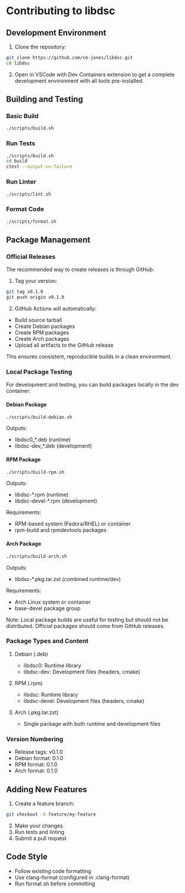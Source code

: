# Contributing to libdsc

## Development Environment

1. Clone the repository:
```bash
git clone https://github.com/cm-jones/libdsc.git
cd libdsc
```

2. Open in VSCode with Dev Containers extension to get a complete development environment with all tools pre-installed.

## Building and Testing

### Basic Build

```bash
./scripts/build.sh
```

### Run Tests

```bash
./scripts/build.sh
cd build
ctest --output-on-failure
```

### Run Linter

```bash
./scripts/lint.sh
```

### Format Code

```bash
./scripts/format.sh
```

## Package Management

### Official Releases

The recommended way to create releases is through GitHub:

1. Tag your version:
```bash
git tag v0.1.0
git push origin v0.1.0
```

2. GitHub Actions will automatically:
- Build source tarball
- Create Debian packages
- Create RPM packages
- Create Arch packages
- Upload all artifacts to the GitHub release

This ensures consistent, reproducible builds in a clean environment.

### Local Package Testing

For development and testing, you can build packages locally in the dev container:

#### Debian Package

```bash
./scripts/build-debian.sh
```
Outputs:
- libdsc0_*.deb (runtime)
- libdsc-dev_*.deb (development)

#### RPM Package

```bash
./scripts/build-rpm.sh
```
Outputs:
- libdsc-*.rpm (runtime)
- libdsc-devel-*.rpm (development)

Requirements:
- RPM-based system (Fedora/RHEL) or container
- rpm-build and rpmdevtools packages

#### Arch Package

```bash
./scripts/build-arch.sh
```
Outputs:
- libdsc-*.pkg.tar.zst (combined runtime/dev)

Requirements:
- Arch Linux system or container
- base-devel package group

Note: Local package builds are useful for testing but should not be distributed. Official packages should come from GitHub releases.

### Package Types and Content

1. Debian (.deb)
   - libdsc0: Runtime library
   - libdsc-dev: Development files (headers, cmake)

2. RPM (.rpm)
   - libdsc: Runtime library
   - libdsc-devel: Development files (headers, cmake)

3. Arch (.pkg.tar.zst)
   - Single package with both runtime and development files

### Version Numbering

- Release tags: v0.1.0
- Debian format: 0.1.0
- RPM format: 0.1.0
- Arch format: 0.1.0

## Adding New Features

1. Create a feature branch:
```bash
git checkout -b feature/my-feature
```

2. Make your changes
3. Run tests and linting
4. Submit a pull request

## Code Style

- Follow existing code formatting
- Use clang-format (configured in .clang-format)
- Run format.sh before committing
